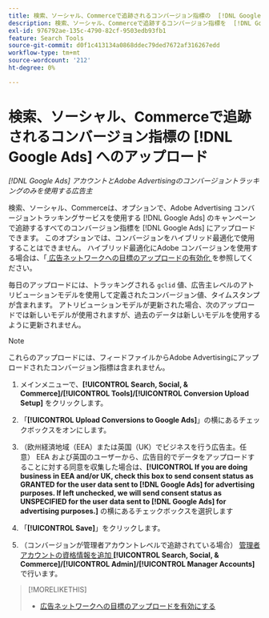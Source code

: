 ```yaml
---
title: 検索、ソーシャル、Commerceで追跡されるコンバージョン指標の  [!DNL Google Ads] へのアップロード
description: 検索、ソーシャル、Commerceで追跡するコンバージョン指標を  [!DNL Google Ads] にアップロードする方法を説明します。
exl-id: 976792ae-135c-4790-82cf-9503edb93fb1
feature: Search Tools
source-git-commit: d0f1c413134a0868ddec79ded7672af316267edd
workflow-type: tm+mt
source-wordcount: '212'
ht-degree: 0%

---
```


# 検索、ソーシャル、Commerceで追跡されるコンバージョン指標の [!DNL Google Ads] へのアップロード

*[!DNL Google Ads] アカウントとAdobe Advertisingのコンバージョントラッキングのみを使用する広告主*

検索、ソーシャル、Commerceは、オプションで、Adobe Advertising コンバージョントラッキングサービスを使用する [!DNL Google Ads] のキャンペーンで追跡するすべてのコンバージョン指標を [!DNL Google Ads] にアップロードできます。 このオプションでは、コンバージョンをハイブリッド最適化で使用することはできません。 ハイブリッド最適化にAdobe コンバージョンを使用する場合は、「[ 広告ネットワークへの目標のアップロードの有効化 ](objective-upload-to-networks.md) を参照してください。

毎日のアップロードには、トラッキングされる `gclid` 値、広告主レベルのアトリビューションモデルを使用して定義されたコンバージョン値、タイムスタンプが含まれます。 アトリビューションモデルが更新された場合、次のアップロードでは新しいモデルが使用されますが、過去のデータは新しいモデルを使用するように更新されません。

>[!NOTE]
>
>これらのアップロードには、フィードファイルからAdobe Advertisingにアップロードされたコンバージョン指標は含まれません。

1. メインメニューで、**[!UICONTROL Search, Social, & Commerce]/[!UICONTROL Tools]/[!UICONTROL Conversion Upload Setup]** をクリックします。

1. 「**[!UICONTROL Upload Conversions to Google Ads]**」の横にあるチェックボックスをオンにします。

1. （欧州経済地域（EEA）または英国（UK）でビジネスを行う広告主。任意） EEA および英国のユーザーから、広告目的でデータをアップロードすることに対する同意を収集した場合は、**[!UICONTROL If you are doing business in EEA and/or UK, check this box to send consent status as GRANTED for the user data sent to [!DNL Google Ads] for advertising purposes. If left unchecked, we will send consent status as UNSPECIFIED for the user data sent to [!DNL Google Ads] for advertising purposes.]** の横にあるチェックボックスを選択します

1. 「**[!UICONTROL Save]**」をクリックします。

1. （コンバージョンが管理者アカウントレベルで追跡されている場合） [ 管理者アカウントの資格情報を追加 ](/help/search-social-commerce/admin/manager-accounts.md)**[!UICONTROL Search, Social, & Commerce]/[!UICONTROL Admin]/[!UICONTROL Manager Accounts]** で行います。

>[!MORELIKETHIS]
>
>* [ 広告ネットワークへの目標のアップロードを有効にする ](objective-upload-to-networks.md)
